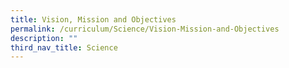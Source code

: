 ```yaml
---
title: Vision, Mission and Objectives
permalink: /curriculum/Science/Vision-Mission-and-Objectives
description: ""
third_nav_title: Science
---
```

